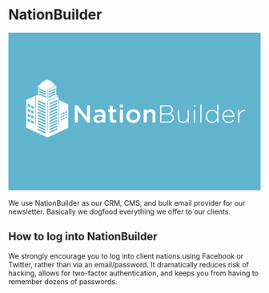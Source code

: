 # NationBuilder

[![NationBuilder Logo][producti]][product]

We use NationBuilder as our CRM, CMS, and bulk email provider for our newsletter. Basically we dogfood everything we offer to our clients.

## How to log into NationBuilder

We strongly encourage you to log into client nations using Facebook or Twitter, rather than via an email/password. It dramatically reduces risk of hacking, allows for two-factor authentication, and keeps you from having to remember dozens of passwords.

[product]: http://nationbuilder.com/
[producti]: nb-logo.jpg
